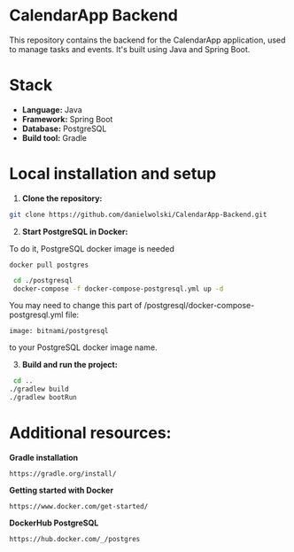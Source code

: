 # CalendarApp Backend

This repository contains the backend for the CalendarApp application, used to manage tasks and events. It's built using Java and Spring Boot.

# Stack
* **Language:** Java
* **Framework:** Spring Boot
* **Database:** PostgreSQL
* **Build tool:** Gradle

# Local installation and setup
1. **Clone the repository:**
```bash
git clone https://github.com/danielwolski/CalendarApp-Backend.git
```
2. **Start PostgreSQL in Docker:**

To do it, PostgreSQL docker image is needed
```
docker pull postgres
```
```bash
 cd ./postgresql
 docker-compose -f docker-compose-postgresql.yml up -d
```
You may need to change this part of /postgresql/docker-compose-postgresql.yml file:
```
image: bitnami/postgresql
```
to your PostgreSQL docker image name.

3. **Build and run the project:**
```bash
 cd ..
./gradlew build
./gradlew bootRun
```

# Additional resources:
**Gradle installation**
```
https://gradle.org/install/
```

**Getting started with Docker**
```
https://www.docker.com/get-started/
```

**DockerHub PostgreSQL**
```
https://hub.docker.com/_/postgres
```